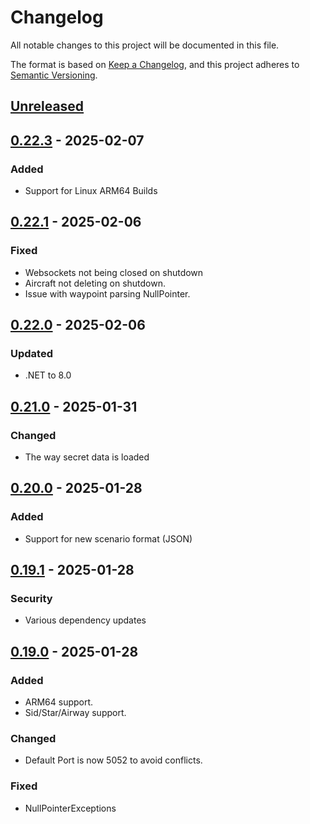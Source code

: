 # Changelog

All notable changes to this project will be documented in this file.

The format is based on [Keep a Changelog](https://keepachangelog.com/en/1.1.0/),
and this project adheres to [Semantic Versioning](https://semver.org/spec/v2.0.0.html).

## [Unreleased]

## [0.22.3] - 2025-02-07
### Added
- Support for Linux ARM64 Builds

## [0.22.1] - 2025-02-06
### Fixed
- Websockets not being closed on shutdown
- Aircraft not deleting on shutdown.
- Issue with waypoint parsing NullPointer.

## [0.22.0] - 2025-02-06
### Updated
- .NET to 8.0

## [0.21.0] - 2025-01-31
### Changed
- The way secret data is loaded

## [0.20.0] - 2025-01-28
### Added
- Support for new scenario format (JSON)

## [0.19.1] - 2025-01-28
### Security
- Various dependency updates

## [0.19.0] - 2025-01-28
### Added
- ARM64 support.
- Sid/Star/Airway support.

### Changed
- Default Port is now 5052 to avoid conflicts.

### Fixed
- NullPointerExceptions

[Unreleased]: https://github.com/sauna-sim/sauna-api/compare/v0.22.3...master
[0.22.3]: https://github.com/sauna-sim/sauna-api/compare/v0.22.1...v0.22.3
[0.22.1]: https://github.com/sauna-sim/sauna-api/compare/v0.22.0...v0.22.1
[0.22.0]: https://github.com/sauna-sim/sauna-api/compare/v0.21.0...v0.22.0
[0.21.0]: https://github.com/sauna-sim/sauna-api/compare/v0.20.0...v0.21.0
[0.20.0]: https://github.com/sauna-sim/sauna-api/compare/v0.19.1...v0.20.0
[0.19.1]: https://github.com/sauna-sim/sauna-api/compare/v0.19.0...v0.19.1
[0.19.0]: https://github.com/sauna-sim/sauna-api/compare/v0.18.2...v0.19.0